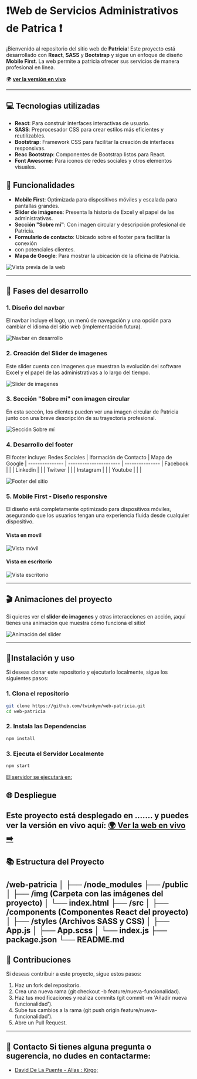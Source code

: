 # ❗Web de Servicios Administrativos de Patrica ❗

¡Bienvenido al repositorio del sitio web de **Patricia**! Este proyecto está
desarrollado con **React**, **SASS** y **Bootstrap** y sigue un enfoque de 
diseño **Mobile First**.
La web permite a patricia ofrecer sus servicios de manera profesional en linea.

🌍 **[ver la versión en vivo]()**

---

## 💻 Tecnologias utilizadas

- **React**: Para construir interfaces interactivas de usuario.
- **SASS**: Preprocesador CSS para crear estilos más eficientes y reutilizables.
- **Bootstrap**: Framework CSS para facilitar la creación  de interfaces responsivas.
- **Reac Bootstrap**: Componentes de Bootstrap listos para React.
- **Font Awesome**: Para iconos de redes sociales y otros elementos visuales.

## 🚀 Funcionalidades

- **Mobile First**: Optimizada para dispositivos móviles y escalada para pantallas grandes.
- **Slider de imágenes**: Presenta la historia de Excel y el papel de las administrativas.
- **Sección "Sobre mí"**: Con imagen circular y descripción profesional de Patricia.
- **Formulario de contacto**: Ubicado sobre el footer para facilitar la conexión
- con potenciales clientes.
- **Mapa de Google**: Para mostrar la ubicación de la oficina de Patricia.

![Vista previa de la web](https://)

---

## 📸 Fases del desarrollo

### 1. Diseño del **navbar**
El navbar incluye el logo, un menú de navegación y una opción para cambiar el 
idioma del sitio web (implementación futura).

![Navbar en desarrollo](https://)

### 2. Creación del **Slider de imagenes**
Este slider cuenta con imagenes que muestran la evolución del software Excel y el 
papel de las administrativas a lo largo del tiempo.

![Slider de imagenes](https://)

### 3. Sección **"Sobre mí"** con imagen circular
En esta seccón, los clientes pueden ver una imagen circular de Patricia junto con una 
breve descripción de su trayectoria profesional.

![Sección Sobre mí](https://)

### 4. Desarrollo del **footer**
El footer incluye:
Redes Sociales  | Iformación de Contacto | Mapa de Google  | 
--------------- | ---------------------- | --------------- |
   Facebook     |                        |                 |
   Linkedin     |                        |                 |
   Twitwer      |                        |                 |
   Instagram    |                        |                 |
   Youtube      |                        |                 |

![Footer del sitio](https://)

### 5. **Mobile First** - **Diseño responsive**
El diseño está completamente optimizado para dispositivos móviles, 
asegurando que los usuarios tengan una experiencia fluida desde cualquier dispositivo.

#### Vista en movil
![Vista móvil](https://)

#### Vista en escritorio
![Vista escritorio](https://)

---

## 🎬 Animaciones del proyecto
Si quieres ver el **slider de imagenes** y otras interacciones en acción, 
¡aquí tienes una animación que muestra cómo funciona el sitio!

![Animación del slider](https://)

---

## 📘Instalación y uso

Si deseas clonar este repositorio y ejecutarlo localmente, 
sigue los siguientes pasos:

### 1. Clona el repositorio

```bash
git clone https://github.com/twinkym/web-patricia.git
cd web-patricia
```
### 2. Instala las Dependencias 

```bash
npm install
```

### 3. Ejecuta el Servidor Localmente

```bash
npm start
```
[El servidor se ejecutará en: ](http://localhost:3000)

## 🌐 Despliegue

Este proyecto está desplegado en ....... y puedes ver la versión en vivo aquí: [🌍 Ver la web en vivo ➡️](https://)
---

## 📚 Estructura del Proyecto

/web-patricia
│
├── /node_modules
├── /public
│   ├── /img (Carpeta con las imágenes del proyecto)
│   └── index.html
├── /src
│   ├── /components (Componentes React del proyecto)
│   ├── /styles (Archivos SASS y CSS)
│   ├── App.js
│   ├── App.scss
│   └── index.js
├── package.json
└── README.md
---

## 🙋 Contribuciones

Si deseas contribuir a este proyecto, sigue estos pasos:

1. Haz un fork del repositorio.
2. Crea una nueva rama (git checkout -b feature/nueva-funcionalidad).
3. Haz tus modificaciones y realiza commits (git commit -m 'Añadir nueva funcionalidad').
4. Sube tus cambios a la rama (git push origin feature/nueva-funcionalidad').
5. Abre un Pull Request.
---

## 📧 Contacto Si tienes alguna pregunta o sugerencia, no dudes en contactarme:

* [David De La Puente - Alias : Kirgo;](twinkymen@hotmail.com)
